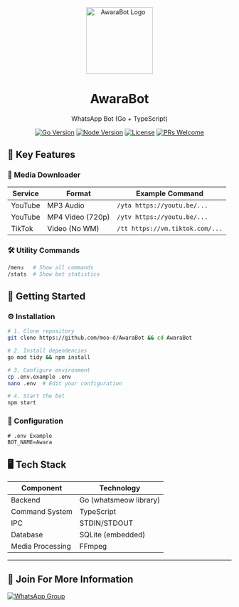 <div align="center">
  <img src="https://files.catbox.moe/ugs4hj.jpg" width="150" alt="AwaraBot Logo">
  <h1>AwaraBot</h1>
  <p>WhatsApp Bot (Go + TypeScript)</p>
  
  [![Go Version](https://img.shields.io/badge/Go-1.20%2B-blue?logo=go)](https://golang.org/)
  [![Node Version](https://img.shields.io/badge/Node-18%2B-green?logo=node.js)](https://nodejs.org/)
  [![License](https://img.shields.io/badge/License-MIT-red)](LICENSE)
  [![PRs Welcome](https://img.shields.io/badge/PRs-welcome-brightgreen.svg)](https://github.com/moo-d/AwaraBot/pulls)
</div>

## 🌟 Key Features

### 🎵 Media Downloader
| Service  | Format           | Example Command       |
|----------|------------------|-----------------------|
| YouTube  | MP3 Audio        | `/yta https://youtu.be/...` |
| YouTube  | MP4 Video (720p) | `/ytv https://youtu.be/...` |
| TikTok   | Video (No WM)    | `/tt https://vm.tiktok.com/...` |

### 🛠️ Utility Commands
```bash
/menu   # Show all commands
/stats  # Show bot statistics
```

## 🚀 Getting Started

### ⚙️ Installation
```bash
# 1. Clone repository
git clone https://github.com/moo-d/AwaraBot && cd AwaraBot

# 2. Install dependencies
go mod tidy && npm install

# 3. Configure environment
cp .env.example .env
nano .env  # Edit your configuration

# 4. Start the bot
npm start
```

### 🔧 Configuration
```env
# .env Example
BOT_NAME=Awara
```

## 🖥️ Tech Stack

| Component       | Technology               |
|-----------------|--------------------------|
| Backend         | Go (whatsmeow library)   |
| Command System  | TypeScript               |
| IPC             | STDIN/STDOUT             |
| Database        | SQLite (embedded)        |
|Media Processing	| FFmpeg                   |

---

## 📢 Join For More Information
<a href="https://chat.whatsapp.com/L1xOwYMceo64Ff8958Q1rT"> <img src="https://img.shields.io/badge/Join_Group-25D366?style=for-the-badge&logo=whatsapp&logoColor=white" alt="WhatsApp Group"> </a> </div>
